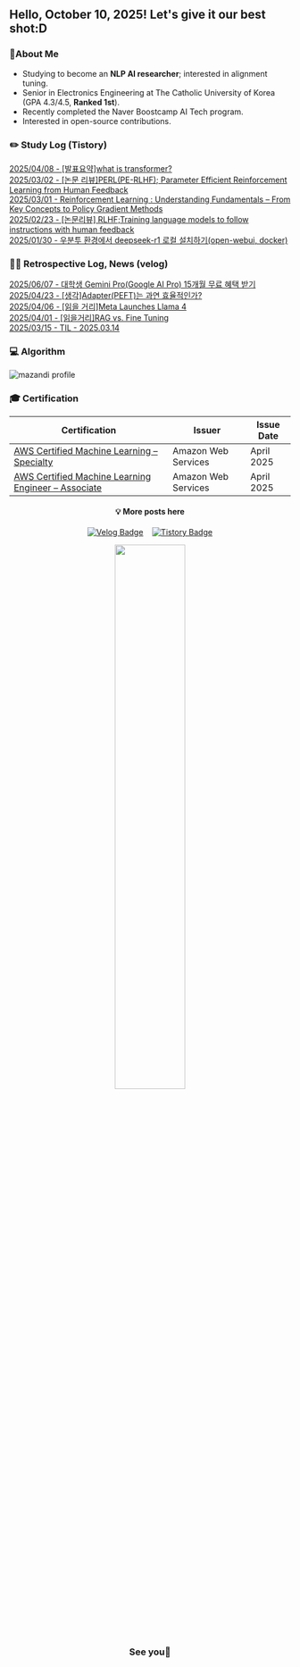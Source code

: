 ## Hello, October 10, 2025! Let's give it our best shot:D

### 🚀About Me

- Studying to become an **NLP AI researcher**; interested in alignment tuning.
- Senior in Electronics Engineering at The Catholic University of Korea (GPA 4.3/4.5, **Ranked 1st**).
- Recently completed the Naver Boostcamp AI Tech program.
- Interested in open-source contributions.

### ✏️ Study Log (Tistory)
[2025/04/08 - \[발표요약\]what is transformer?](https://def-init.tistory.com/32) <br/>
[2025/03/02 - \[논문 리뷰\]PERL(PE-RLHF); Parameter Efficient Reinforcement Learning from Human Feedback](https://def-init.tistory.com/30) <br/>
[2025/03/01 - Reinforcement Learning : Understanding Fundamentals &ndash; From Key Concepts to Policy Gradient Methods](https://def-init.tistory.com/29) <br/>
[2025/02/23 - \[논문리뷰\] RLHF;Training language models to follow instructions with human feedback](https://def-init.tistory.com/28) <br/>
[2025/01/30 - 우분투 환경에서 deepseek-r1 로컬 설치하기(open-webui, docker)](https://def-init.tistory.com/27) <br/>



### ✍🏻 Retrospective Log, News (velog)
[2025/06/07 - 대학생 Gemini Pro(Google AI Pro) 15개월 무료 혜택 받기](https://velog.io/@kms39273/%EB%8C%80%ED%95%99%EC%83%9D-Google-Gemini-Pro-15%EA%B0%9C%EC%9B%94-%EB%AC%B4%EB%A3%8C-%ED%98%9C%ED%83%9D-%EB%B0%9B%EA%B8%B0) <br/>
[2025/04/23 - [생각]Adapter(PEFT)는 과연 효율적인가?](https://velog.io/@kms39273/%EC%83%9D%EA%B0%81AdapterPEFT%EB%8A%94-%EA%B3%BC%EC%97%B0-%ED%9A%A8%EC%9C%A8%EC%A0%81%EC%9D%B8%EA%B0%80) <br/>
[2025/04/06 - [읽을 거리]Meta Launches Llama 4](https://velog.io/@kms39273/%EC%9D%BD%EC%9D%84-%EA%B1%B0%EB%A6%ACMeta-Launches-Llama-4) <br/>
[2025/04/01 - [읽을거리]RAG vs. Fine Tuning](https://velog.io/@kms39273/RAG-vs.-Fine-Tuning) <br/>
[2025/03/15 - TIL - 2025.03.14](https://velog.io/@kms39273/TIL-2025.03.14) <br/>


### 💻 Algorithm
![mazandi profile](http://mazandi.herokuapp.com/api?handle=kms39273&theme=warm)

### 🎓 Certification

| Certification                                                                                                                | Issuer                    | Issue Date  |
| ---------------------------------------------------------------------------------------------------------------------------- | ------------------------- | ----------- |
| [AWS Certified Machine Learning – Specialty](https://www.credly.com/badges/54edcc42-016b-4e57-8138-54e3e25c4cec/linked_in_profile)          | Amazon Web Services | April 2025  |
| [AWS Certified Machine Learning Engineer – Associate](https://www.credly.com/badges/6e181d13-c2f5-4374-aa2a-374d8f07b93a/linked_in_profile) | Amazon Web Services | April 2025  |

<div align="center">

#### 💡 More posts here

[![Velog Badge](http://img.shields.io/badge/Tistory-F76A1C?style=flat-square&logo=Tistory&logoColor=white&link=https://def-init.tistory.com)](https://def-init.tistory.com/)
&nbsp;&nbsp;
[![Tistory Badge](http://img.shields.io/badge/Velog-20C997?style=flat-square&logo=Velog&logoColor=white&link=https://velog.io/@kms39273/posts)](https://velog.io/@kms39273/posts)

</div>

<div align="center">

<img src="https://github.com/user-attachments/assets/8fa48fc4-0b28-4ea3-9f77-241896097d70" style="width: 50%;">

### See you👋

</div>

